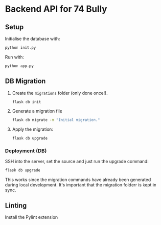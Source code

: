 # Backend API for 74 Bully

## Setup

Initialise the database with:

```bash
python init.py
```

Run with:

```bash
python app.py
```

## DB Migration

1. Create the `migrations` folder (only done once!).

    ```bash
    flask db init
    ```

2. Generate a migration file

    ```bash
    flask db migrate -m "Initial migration."
    ```

3. Apply the migration:

    ```bash
    flask db upgrade
    ```

### Deployment (DB)

SSH into the server, set the source and just run the upgrade command:

```bash
flask db upgrade
```

This works since the migration commands have already been generated during local development. It's important that the migration folderr is kept in sync.

## Linting

Install the Pylint extension
